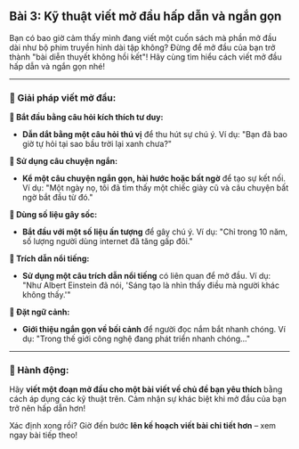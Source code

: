 ## Bài 3: Kỹ thuật viết mở đầu hấp dẫn và ngắn gọn

Bạn có bao giờ cảm thấy mình đang viết một cuốn sách mà phần mở đầu dài như bộ phim truyền hình dài tập không? Đừng để mở đầu của bạn trở thành "bài diễn thuyết không hồi kết"! Hãy cùng tìm hiểu cách viết mở đầu hấp dẫn và ngắn gọn nhé!

---

### 📌 Giải pháp viết mở đầu:

**🔹 Bắt đầu bằng câu hỏi kích thích tư duy:**
- **Dẫn dắt bằng một câu hỏi thú vị** để thu hút sự chú ý. Ví dụ: "Bạn đã bao giờ tự hỏi tại sao bầu trời lại xanh chưa?"

**🔹 Sử dụng câu chuyện ngắn:**
- **Kể một câu chuyện ngắn gọn, hài hước hoặc bất ngờ** để tạo sự kết nối. Ví dụ: "Một ngày nọ, tôi đã tìm thấy một chiếc giày cũ và câu chuyện bất ngờ bắt đầu từ đó."

**🔹 Dùng số liệu gây sốc:**
- **Bắt đầu với một số liệu ấn tượng** để gây chú ý. Ví dụ: "Chỉ trong 10 năm, số lượng người dùng internet đã tăng gấp đôi."

**🔹 Trích dẫn nổi tiếng:**
- **Sử dụng một câu trích dẫn nổi tiếng** có liên quan để mở đầu. Ví dụ: "Như Albert Einstein đã nói, 'Sáng tạo là nhìn thấy điều mà người khác không thấy.'"

**🔹 Đặt ngữ cảnh:**
- **Giới thiệu ngắn gọn về bối cảnh** để người đọc nắm bắt nhanh chóng. Ví dụ: "Trong thế giới công nghệ đang phát triển nhanh chóng..."

---

### 🚀 Hành động:

Hãy **viết một đoạn mở đầu cho một bài viết về chủ đề bạn yêu thích** bằng cách áp dụng các kỹ thuật trên. Cảm nhận sự khác biệt khi mở đầu của bạn trở nên hấp dẫn hơn!

Xác định xong rồi? Giờ đến bước **lên kế hoạch viết bài chi tiết hơn** – xem ngay bài tiếp theo!
